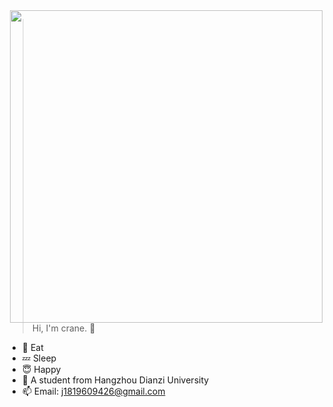 <img align="right" width="500" src="https://github-readme-stats.vercel.app/api?username=cr4n5&theme=nord&include_all_commits=true&show_icons=true&hide_border=true&bg_color=00000000" />

> Hi, I'm crane. 👋
- :cookie: Eat
- :zzz: Sleep
- :innocent: Happy
- :school: A student from Hangzhou Dianzi University
- :mailbox: Email: j1819609426@gmail.com

<!--
**cr4n5/cr4n5** is a ✨ _special_ ✨ repository because its `README.md` (this file) appears on your GitHub profile.

Here are some ideas to get you started:

- 🔭 I’m currently working on ...
- 🌱 I’m currently learning ...
- 👯 I’m looking to collaborate on ...
- 🤔 I’m looking for help with ...
- 💬 Ask me about ...
- 📫 How to reach me: ...
- 😄 Pronouns: ...
- ⚡ Fun fact: ...
-->
